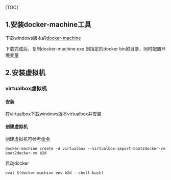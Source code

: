 [TOC]



## 1.安装docker-machine工具

下载windows版本的[docker-machine](https://github.com/docker/machine/releases)

下载完成后，复制docker-machine.exe 到指定的docker bin的目录，同时配置环境变量

## 2.安装虚拟机

### virtualbox虚拟机

#### 安装

在[virtualbox](https://www.virtualbox.org)下载windows版本virtualbox并安装

#### 创建虚拟机

创建虚拟机可参考[命令](https://gdevillele.github.io/machine/drivers/virtualbox/)

```shell
docker-machine create -d virtualbox --virtualbox-import-boot2docker-vm boot2docker-vm b2d
```

启动docker

```shell
eval $(docker-machine env b2d --shell bash)
```

